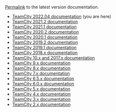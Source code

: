 [//]: # (title: Documentation for Previous Versions)
[//]: # (auxiliary-id: Documentation for Previous Versions)

[Permalink](https://www.jetbrains.com/help/teamcity/teamcity-documentation.html) to the latest version documentation.

* [TeamCity 2022.04 documentation](https://www.jetbrains.com/help/teamcity/2022.04/teamcity-documentation.html) (you are here)
* [TeamCity 2021.2 documentation](https://www.jetbrains.com/help/teamcity/2021.2/teamcity-documentation.html)
* [TeamCity 2021.1 documentation](https://www.jetbrains.com/help/teamcity/2021.1/teamcity-documentation.html)
* [TeamCity 2020.2 documentation](https://www.jetbrains.com/help/teamcity/2020.2/teamcity-documentation.html)
* [TeamCity 2020.1 documentation](https://www.jetbrains.com/help/teamcity/2020.1/teamcity-documentation.html)
* [TeamCity 2019.2 documentation](https://www.jetbrains.com/help/teamcity/2019.2/teamcity-documentation.html)
* [TeamCity 2019.1 documentation](https://www.jetbrains.com/help/teamcity/2019.1/teamcity-documentation.html)
* [TeamCity 2018.x documentation](https://confluence.jetbrains.com/display/TCD18/TeamCity+Documentation)
* [TeamCity 10.x and 2017.x documentation](https://confluence.jetbrains.com/display/TCD10/TeamCity+Documentation)
* [TeamCity 9.x documentation](https://confluence.jetbrains.com/display/TCD9/TeamCity+Documentation)
* [TeamCity 8.x documentation](https://confluence.jetbrains.com/display/TCD8)
* [TeamCity 7.x documentation](https://confluence.jetbrains.com/display/TCD7)
* [TeamCity 6.5.x documentation](https://confluence.jetbrains.com/display/TCD65)
* [TeamCity 6.0.x documentation](https://confluence.jetbrains.com/display/TCD6)
* [TeamCity 5.x documentation](https://confluence.jetbrains.com/display/TCD5)
* [TeamCity 4.x documentation](https://confluence.jetbrains.com/display/TCD4)
* [TeamCity 3.x documentation](https://confluence.jetbrains.com/display/TCD3)
* [TeamCity 2.x documentation](https://confluence.jetbrains.com/display/TCD)
